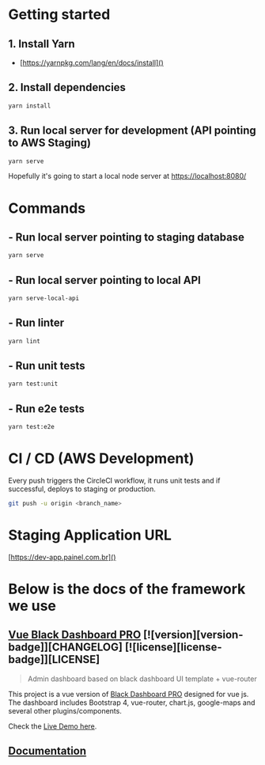 # Getting started

## 1. Install Yarn
- [https://yarnpkg.com/lang/en/docs/install]()

## 2. Install dependencies
```bash
yarn install
```

## 3. Run local server for development (API pointing to AWS Staging)
```bash
yarn serve
```

Hopefully it's going to start a local node server at [https://localhost:8080/]()

# Commands

## - Run local server pointing to staging database
```bash
yarn serve
```

## - Run local server pointing to local API
```bash
yarn serve-local-api
```

## - Run linter
```bash
yarn lint
```

## - Run unit tests
```bash
yarn test:unit
```

## - Run e2e tests
```bash
yarn test:e2e
```

# CI / CD (AWS Development)

Every push triggers the CircleCI workflow, it runs unit tests and if successful, deploys to staging or production.

```bash
git push -u origin <branch_name>
```

# Staging Application URL

[https://dev-app.painel.com.br]()

# Below is the docs of the framework we use

## [Vue Black Dashboard PRO](https://github.com/creativetimofficial/ct-vue-black-bootstrap-dashboard-pro) [![version][version-badge]][CHANGELOG] [![license][license-badge]][LICENSE]

> Admin dashboard based on black dashboard UI template + vue-router

This project is a vue version of [Black Dashboard PRO](https://demos.creative-tim.com/marketplace/black-dashboard-pro/examples/dashboard.html)
designed for vue js. The dashboard includes Bootstrap 4, vue-router, chart.js, google-maps and several other plugins/components.

Check the [Live Demo here](http://demos.creative-tim.com/vue-black-dashboard-pro).

## [Documentation](http://demos.creative-tim.com/vue-black-dashboard-pro/documentation)

